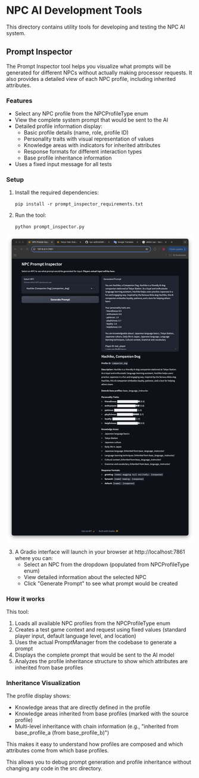# NPC AI Development Tools

This directory contains utility tools for developing and testing the NPC AI system.

## Prompt Inspector

The Prompt Inspector tool helps you visualize what prompts will be generated for different NPCs without actually making processor requests. It also provides a detailed view of each NPC profile, including inherited attributes.

### Features

- Select any NPC profile from the NPCProfileType enum
- View the complete system prompt that would be sent to the AI
- Detailed profile information display:
  - Basic profile details (name, role, profile ID)
  - Personality traits with visual representation of values
  - Knowledge areas with indicators for inherited attributes
  - Response formats for different interaction types
  - Base profile inheritance information
- Uses a fixed input message for all tests

### Setup

1. Install the required dependencies:
   ```
   pip install -r prompt_inspector_requirements.txt
   ```

2. Run the tool:
   ```
   python prompt_inspector.py
   ```
<img src="docs/images/prompt_inspector.png" alt="Prompt Inspector Screenshot" width="600"/>

3. A Gradio interface will launch in your browser at http://localhost:7861 where you can:
   - Select an NPC from the dropdown (populated from NPCProfileType enum)
   - View detailed information about the selected NPC
   - Click "Generate Prompt" to see what prompt would be created

### How it works

This tool:
1. Loads all available NPC profiles from the NPCProfileType enum
2. Creates a test game context and request using fixed values (standard player input, default language level, and location)
3. Uses the actual PromptManager from the codebase to generate a prompt
4. Displays the complete prompt that would be sent to the AI model
5. Analyzes the profile inheritance structure to show which attributes are inherited from base profiles

### Inheritance Visualization

The profile display shows:
- Knowledge areas that are directly defined in the profile
- Knowledge areas inherited from base profiles (marked with the source profile)
- Multi-level inheritance with chain information (e.g., "inherited from base_profile_a (from base_profile_b)")

This makes it easy to understand how profiles are composed and which attributes come from which base profiles.

This allows you to debug prompt generation and profile inheritance without changing any code in the src directory. 